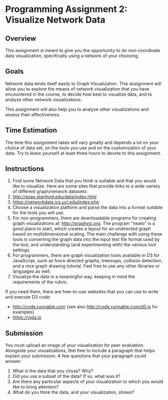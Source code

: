# Programming Assignment 2: Visualize Network Data

## Overview
This assignment is meant to give you the opportunity to do non-coordinate data visualization, specifically using a network of your choosing. 

## Goals
Network data lends itself easily to Graph Visualization. This assignment will allow you to explore the means of network visualization that you have encountered in the course, to decide how best to visualize data, and to analyze other network visualizations.

This assignment will also help you to analyze other visualizations and assess their effectiveness.

## Time Estimation
The time this assignment takes will vary greatly and depends a lot on your choice of data set, on the tools you use and on the customization of your data. Try to leave yourself at least three hours to devote to this assignment.

## Instructions
1. Find some Network Data that you think is suitable and that you would like to visualize. Here are some sites that provide links to a wide variety of different graph/network datasets:
  1. http://snap.stanford.edu/data/index.html
  2. https://networkdata.ics.uci.edu/index.php
2. Choose a visualization platform and parse the data into a format suitable for the tools you will use.
  1. For non-programmers, there are downloadable programs for creating graph visualizations at: http://graphviz.org. The program "neato" is a good place to start, which creates a layout for an undirected graph based on multidimensional scaling. The main challenge with using these tools is converting the graph data into the input text file format used by the tool, and understanding (and experimenting with) the various tool settings.
  2. For programmers, there are graph visualization tools available in D3 for JavaScript, such as force directed graphs, treemaps, collision detection, and a nice graph drawing tutorial. Feel free to use any other libraries or languages as well.
3. Visualize the data in a meaningful way, keeping in mind the requirements of the rubric.

If you need them, there are free-to-use websites that you can use to write and execute D3 code:
* http://code.runnable.com (see also http://code.runnable.com/d3.js for examples)
* https://vida.io

## Submission
You must upload an image of your visualization for peer evaluation.
Alongside your visualizations, feel free to include a paragraph that helps explain your submission.
A few questions that your paragraph could answer:

1. What is the data that you chose? Why?
2. Did you use a subset of the data? If so, what was it?
3. Are there any particular aspects of your visualization to which you would like to bring attention?
4. What do you think the data, and your visualization, shows?